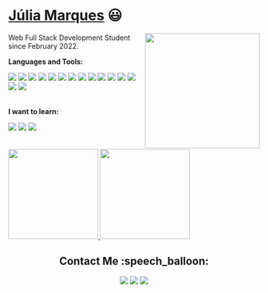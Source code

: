 # <a href="https://www.linkedin.com/in/marques-julia/">Júlia Marques</a> :smiley:

<div>
  <img align="right" height="230" src="https://cdn.discordapp.com/attachments/756657072593961034/994320072866799726/download20210200193026_-_Copia.png"> 

  Web Full Stack Development Student since February 2022.

  **Languages and Tools:**  
<div align="left">
<img src="https://img.shields.io/badge/-React-20232A?style=flat&logo=react&logoColor=00c8ff">
<img src="https://img.shields.io/badge/-Node.js-3C873A?style=flat&logo=Node.js&logoColor=white">
<img src="https://img.shields.io/badge/-Flutter-00bded?style=flat&logo=flutter&logoColor=FFFFFF">
<img src="http://img.shields.io/badge/-Typescript-2f74c0?style=flat&logo=typescript&logoColor=white">
<img src="http://img.shields.io/badge/-Redux-7749bd?style=flat&logo=redux&logoColor=white">
<img src ="https://img.shields.io/badge/-HTML5-E34F26?style=flat&logo=html5&logoColor=white">
<img src ="https://img.shields.io/badge/-CSS3-1572B6?style=flat&logo=css3&logoColor=white">
<img src="https://img.shields.io/badge/-Bootstrap-563D7C?style=flat&logo=bootstrap&logoColor=white">
<img src="https://img.shields.io/badge/-Tailwind-07b0ce?style=flat&logo=tailwind-css&logoColor=white">
<img src="https://img.shields.io/badge/-JavaScript-eed718?style=flat&logo=javascript&logoColor=ffffff">
<img src="https://img.shields.io/badge/-MongoDB-4DB33D?style=flat&logo=mongodb&logoColor=FFFFFF">
<img src="https://img.shields.io/badge/-MySQL-F29111?style=flat&logo=mysql&logoColor=FFFFFF">
<img src="https://img.shields.io/badge/-Express.js-787878?style=flat&logo=express&logoColor=white">
<img src="http://img.shields.io/badge/-Git-F1502F?style=flat&logo=git&logoColor=FFFFFF">
<img src="http://img.shields.io/badge/-Docker-198de5?style=flat&logo=docker&logoColor=white">
</div>
  <br/>

  **I want to learn:**
<div align="left">
  <img src="http://img.shields.io/badge/-Java-ec811b?style=flat&logo=java&logoColor=white">
  <img src="http://img.shields.io/badge/-Kotlin-804ee7?style=flat&logo=kotlin&logoColor=white">
  <img src="http://img.shields.io/badge/-Swift-ec811b?style=flat&logo=swift&logoColor=white">
</div>

  <br/>
  <br/>
</div>  
<!-- profile information -->
<a href="https://github.com/juliamarqss">
  <img height="180em" src="https://github-readme-stats.vercel.app/api?username=juliamarqss&theme=buefy&show_icons=true" />
  <img height="180em" src="https://github-readme-stats.vercel.app/api/top-langs/?username=juliamarqss&theme=buefy&layout=compact" />
</a>

 
<h2 align="center">Contact Me :speech_balloon:</h2>
<div align="center"> 
  <a href = "mailto:juliamarques61@gmail.com"><img src="https://img.shields.io/badge/-Gmail-%23333?style=for-the-badge&logo=gmail&logoColor=white" target="_blank"></a>
  <a href="https://www.linkedin.com/in/marques-julia/" target="_blank"><img src="https://img.shields.io/badge/-LinkedIn-0ba2be?style=for-the-badge&logo=linkedin&logoColor=white" target="_blank"></a> 
  </a>
  <a href="https://github.com/juliamarqss" target="_blank"><img src="https://img.shields.io/badge/-Portfolio-af87ff?style=for-the-badge&logo=Github&logoColor=ffffff&link=calvitoria.github.io"></a> 
</div>
